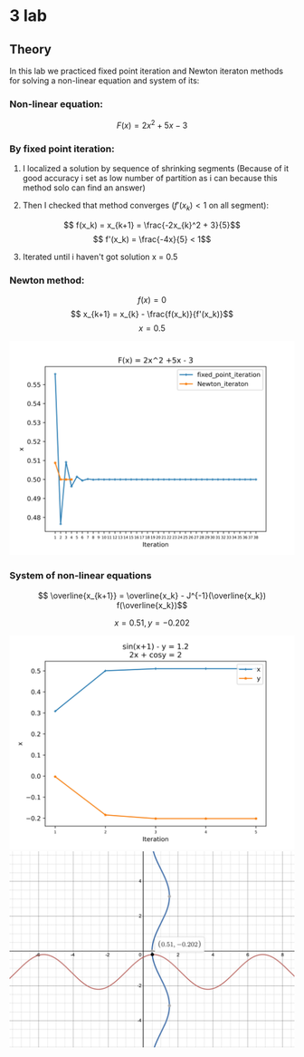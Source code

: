 # 3 lab
## Theory
In this lab we practiced fixed point iteration and Newton iteraton methods for solving a non-linear equation and system of its:

### Non-linear equation:

$$ F(x) = 2x^2 + 5x - 3 $$

### By fixed point iteration:


1) I localized a solution by sequence of shrinking segments 
(Because of it good accuracy i set as low number of partition as i can because this method solo can find an answer)

2) Then I checked that method converges ($f'(x_k) < 1$ on all segment): 

$$ f(x_k) = x_{k+1} = \frac{-2x_{k}^2 + 3}{5}$$
$$ f'(x_k) = \frac{-4x}{5} < 1$$

3) Iterated until i haven't got solution x = 0.5

### Newton method:
$$f(x) = 0 $$
$$ x_{k+1} = x_{k} - \frac{f(x_k)}{f'(x_k)}$$
$$ x = 0.5$$

![](graphs/equation.jpg)


### System of non-linear equations

$$ \overline{x_{k+1}} = \overline{x_k} - J^{-1}(\overline{x_k}) f(\overline{x_k})$$

$$x = 0.51, y = -0.202$$

![](graphs/system.jpg)
![](graphs/desmos.jpg)